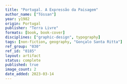 ```yaml
---
title: "Portugal. A Expressão da Paisagem"
author_name: ["Tóssan"]
year: y1982
origin: Portugal
publisher: "Terra Livre"
formats: [book, book-cover]
disciplines: ["graphic-design", typography]
tags: [non-fiction, geography, "Gonçalo Santa Ritta"]
ref_group: "030"
ref_id: "0185"
layout: artifact
status: complete
published: true
image_count: 2
date_added: 2023-03-14
---
```

